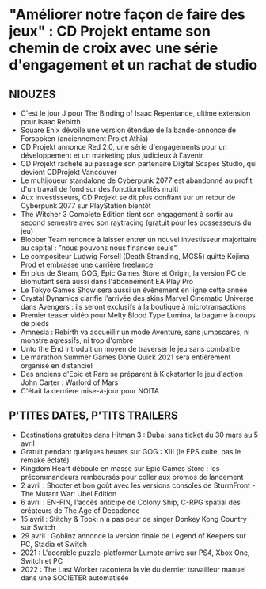 # "Améliorer notre façon de faire des jeux" : CD Projekt entame son chemin de croix avec une série d'engagement et un rachat de studio

## NIOUZES

- C'est le jour J pour The Binding of Isaac Repentance, ultime extension pour Isaac Rebirth
- Square Enix dévoile une version étendue de la bande-annonce de Forspoken (anciennement Projet Athia)
- CD Projekt annonce Red 2.0, une série d'engagements pour un développement et un marketing plus judicieux à l'avenir
- CD Projekt rachète au passage son partenaire Digital Scapes Studio, qui devient CDProjekt Vancouver
- Le multijoueur standalone de Cyberpunk 2077 est abandonné au profit d'un travail de fond sur des fonctionnalités multi
- Aux investisseurs, CD Projekt se dit plus confiant sur un retour de Cyberpunk 2077 sur PlayStation bientôt
- The Witcher 3 Complete Edition tient son engagement à sortir au second semestre avec son raytracing (gratuit pour les possesseurs du jeu)
- Bloober Team renonce à laisser entrer un nouvel investisseur majoritaire au capital : "nous pouvons nous financer seuls"
- Le compositeur Ludwig Forsell (Death Stranding, MGS5) quitte Kojima Prod et embrasse une carrière freelance
- En plus de Steam, GOG, Epic Games Store et Origin, la version PC de Biomutant sera aussi dans l'abonnement EA Play Pro
- Le Tokyo Games Show sera aussi un évènement en ligne cette année
- Crystal Dynamics clarifie l'arrivée des skins Marvel Cinematic Universe dans Avengers : ils seront exclusifs à la boutique à microtransactions
- Premier teaser vidéo pour Melty Blood Type Lumina, la bagarre à coups de pieds
- Amnesia : Rebirth va accueillir un mode Aventure, sans jumpscares, ni monstre agressifs, ni trop d'ombre
- Unto the End introduit un moyen de traverser le jeu sans combattre
- Le marathon Summer Games Done Quick 2021 sera entièrement organisé en distanciel
- Des anciens d'Epic et Rare se préparent à Kickstarter le jeu d'action John Carter : Warlord of Mars
- C'était la dernière mise-à-jour pour NOITA

## P'TITES DATES, P'TITS TRAILERS

- Destinations gratuites dans Hitman 3 : Dubai sans ticket du 30 mars au 5 avril
- Gratuit pendant quelques heures sur GOG : XIII (le FPS culte, pas le remake éclaté)
- Kingdom Heart déboule en masse sur Epic Games Store : les précommandeurs remboursés pour coller aux promos de lancement
- 2 avril : Shooter et bon goût avec les versions consoles de SturmFront - The Mutant War: Ubel Edition
- 6 avril : EN-FIN, l'accès anticipé de Colony Ship, C-RPG spatial des créateurs de The Age of Decadence
- 15 avril : Stitchy & Tooki n'a pas peur de singer Donkey Kong Country sur Switch
- 29 avril : Goblinz annonce la version finale de Legend of Keepers sur PC, Stadia et Switch
- 2021 : L'adorable puzzle-platformer Lumote arrive sur PS4, Xbox One, Switch et PC
- 2022 : The Last Worker racontera la vie du dernier travailleur manuel dans une SOCIETER automatisée

